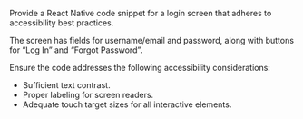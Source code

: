 Provide a React Native code snippet for a login screen that adheres to accessibility best practices.

The screen has fields for username/email and password, along with buttons for “Log In” and “Forgot Password”.

Ensure the code addresses the following accessibility considerations:

* Sufficient text contrast.
* Proper labeling for screen readers.
* Adequate touch target sizes for all interactive elements.